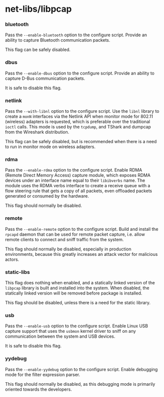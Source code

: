 # net-libs/libpcap

### bluetooth
Pass the `--enable-bluetooth` option to the configure script. Provide an ability to capture Bluetooth communication packets.

This flag can be safely disabled.

### dbus
Pass the `--enable-dbus` option to the configure script. Provide an ability to capture D-Bus communication packets.

It is safe to disable this flag.

### netlink
Pass the `--with-libnl` option to the configure script. Use the `libnl` library to create a `monN` interfaces via the Netlink API when monitor mode for 802.11 (wireless) adapters is requested, which is preferable over the traditional `ioctl` calls. This mode is used by the `tcpdump`, and TShark and dumpcap from the Wireshark distribution.

This flag can be safely disabled, but is recommended when there is a need to run in monitor mode on wireless adapters.

### rdma
Pass the `--enable-rdma` option to the configure script. Enable RDMA (Remote Direct Memory Access) capture module, which exposes RDMA devices under an interface name equal to their `libibverbs` name. The module uses the RDMA verbs interface to create a receive queue with a flow steering rule that
gets a copy of all packets, even offloaded packets generated or consumed by the hardware.

This flag should normally be disabled.

### remote
Pass the `--enable-remote` option to the configure script. Build and install the `rpcapd` daemon that can be used for remote packet capture, i.e. allow remote clients to connect and sniff traffic from the system.

This flag should normally be disabled, especially in production environments, because this greatly increases an attack vector for malicious actors.

### static-libs
This flag does nothing when enabled, and a statically linked version of the `libpcap` library is built and installed into the system. When disabled, the statically linked version will be removed before package is installed.

This flag should be disabled, unless there is a need for the static library.

### usb
Pass the `--enable-usb` option to the configure script. Enable Linux USB capture support that uses the `usbmon` kernel driver to sniff on any communication between the system and USB devices.

It is safe to disable this flag.

### yydebug
Pass the `--enable-yydebug` option to the configure script. Enable debugging mode for the filter expression parser.

This flag should normally be disabled, as this debugging mode is primarily oriented towards the developers.

